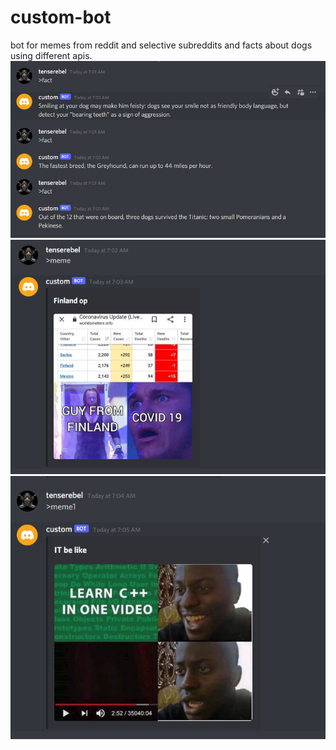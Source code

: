 # custom-bot
bot for memes from reddit and selective subreddits and facts about dogs using different apis.
![](images/Capture.PNG)
![](images/Capture1.PNG)
![](images/Capture2.PNG)
